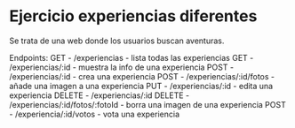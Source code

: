# Ejercicio experiencias diferentes

Se trata de una web donde los usuarios buscan aventuras.

Endpoints:
GET - /experiencias - lista todas las experiencias
GET - /experiencias/:id - muestra la info de una experiencia
POST - /experiencias/:id - crea una experiencia
POST - /experiencias/:id/fotos - añade una imagen a una experiencia
PUT - /experiencias/:id - edita una experiencia
DELETE - /experiencias/:id
DELETE - /experiencias/:id/fotos/:fotoId - borra una imagen de una experiencia
POST - /experiencia/:id/votos - vota una experiencia
